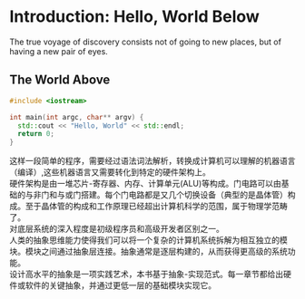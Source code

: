 # Introduction: Hello, World Below

The true voyage of discovery consists not of going to new places, but of having a new pair of eyes.

## The World Above
```C++
#include <iostream>

int main(int argc, char** argv) {
  std::cout << "Hello, World" << std::endl;
  return 0;
}
```
这样一段简单的程序，需要经过语法词法解析，转换成计算机可以理解的机器语言（编译）,这些机器语言又需要转化到特定的硬件架构上。  
硬件架构是由一堆芯片-寄存器、内存、计算单元(ALU)等构成。门电路可以由基础的与非门和与或门搭建。每个门电路都是又几个切换设备（典型的是晶体管）构成。至于晶体管的构成和工作原理已经超出计算机科学的范围，属于物理学范畴了。  
对底层系统的深入程度是初级程序员和高级开发者区别之一。  
人类的抽象思维能力使得我们可以将一个复杂的计算机系统拆解为相互独立的模块。模块之间通过抽象层连接。抽象通常是逐层构建的，从而获得更高级的系统功能。  
设计高水平的抽象是一项实践艺术，本书基于抽象-实现范式。每一章节都给出硬件或软件的关键抽象，并通过更低一层的基础模块实现它。